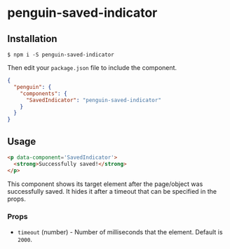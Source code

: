 # penguin-saved-indicator

## Installation

	$ npm i -S penguin-saved-indicator

Then edit your `package.json` file to include the component.

```json
{
  "penguin": {
    "components": {
      "SavedIndicator": "penguin-saved-indicator"
    }
  }
}
```

## Usage

```html
<p data-component='SavedIndicator'>
  <strong>Successfully saved!</strong>
</p>
```

This component shows its target element after the page/object was successfully saved. It hides it after a timeout that can be specified in the props.

### Props

  * `timeout` (number) - Number of milliseconds that the element. Default is `2000`.